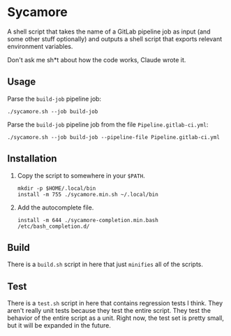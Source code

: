 # Sycamore

A shell script that takes the name of a GitLab pipeline job as input (and some
other stuff optionally) and outputs a shell script that exports relevant
environment variables.

Don't ask me sh*t about how the code works, Claude wrote it.

## Usage

Parse the `build-job` pipeline job:

    ./sycamore.sh --job build-job

Parse the `build-job` pipeline job from the file
`Pipeline.gitlab-ci.yml`:

    ./sycamore.sh --job build-job --pipeline-file Pipeline.gitlab-ci.yml

## Installation

1. Copy the script to somewhere in your `$PATH`.

       mkdir -p $HOME/.local/bin
       install -m 755 ./sycamore.min.sh ~/.local/bin

1. Add the autocomplete file.

       install -m 644 ./sycamore-completion.min.bash /etc/bash_completion.d/

## Build

There is a `build.sh` script in here that just `minifies` all of the 
scripts.

## Test

There is a `test.sh` script in here that contains regression tests I think. They
aren't really unit tests because they test the entire script. They test the 
behavior of the entire script as a unit. Right now, the test set is pretty 
small, but it will be expanded in the future.
